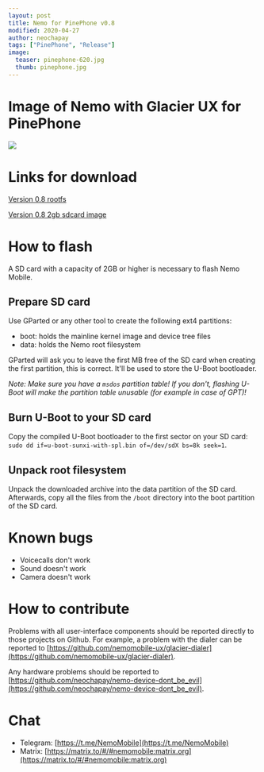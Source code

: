 ```yaml
---
layout: post
title: Nemo for PinePhone v0.8
modified: 2020-04-27
author: neochapay
tags: ["PinePhone", "Release"]
image:
  teaser: pinephone-620.jpg
  thumb: pinephone.jpg
---
```


# Image of Nemo with Glacier UX for PinePhone

![](https://sun9-41.userapi.com/c200620/v200620091/3a74e/sbKlDMbA0eA.jpg)

# Links for download
[Version 0.8 rootfs](https://yadi.sk/d/VAbtKV-Hnql60g)

[Version 0.8 2gb sdcard image](https://yadi.sk/d/8oSZp-frGidscw)

# How to flash

A SD card with a capacity of 2GB or higher is necessary to flash Nemo Mobile.

## Prepare SD card

Use GParted or any other tool to create the following ext4 partitions:

* boot: holds the mainline kernel image and device tree files
* data: holds the Nemo root filesystem

GParted will ask you to leave the first MB free of the SD card when creating the first partition, this is correct. It'll be used to store the U-Boot bootloader.

_Note: Make sure you have a `msdos` partition table! If you don't, flashing U-Boot will make the partition table unusable (for example in case of GPT)!_

## Burn U-Boot to your SD card

Copy the compiled U-Boot bootloader to the first sector on your SD card: `sudo dd if=u-boot-sunxi-with-spl.bin of=/dev/sdX bs=8k seek=1`.

## Unpack root filesystem

Unpack the downloaded archive into the data partition of the SD card.
Afterwards, copy all the files from the `/boot` directory into the boot partition of the SD card.

# Known bugs

* Voicecalls don't work
* Sound doesn't work
* Camera doesn't work

# How to contribute

Problems with all user-interface components should be reported directly to those projects on Github.
For example, a problem with the dialer can be reported to [https://github.com/nemomobile-ux/glacier-dialer](https://github.com/nemomobile-ux/glacier-dialer).

Any hardware problems should be reported to [https://github.com/neochapay/nemo-device-dont_be_evil](https://github.com/neochapay/nemo-device-dont_be_evil).

# Chat

* Telegram: [https://t.me/NemoMobile](https://t.me/NemoMobile)
* Matrix: [https://matrix.to/#/#nemomobile:matrix.org](https://matrix.to/#/#nemomobile:matrix.org)
